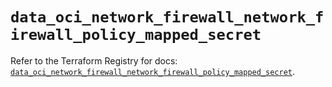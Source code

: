 # `data_oci_network_firewall_network_firewall_policy_mapped_secret`

Refer to the Terraform Registry for docs: [`data_oci_network_firewall_network_firewall_policy_mapped_secret`](https://registry.terraform.io/providers/oracle/oci/7.19.0/docs/data-sources/network_firewall_network_firewall_policy_mapped_secret).
